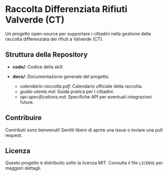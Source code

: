 # Raccolta Differenziata Rifiuti Valverde (CT)

Un progetto open-source per supportare i cittadini nella gestione della raccolta differenziata dei rifiuti a Valverde (CT).

## Struttura della Repository

- **code/**: Codice della skill

- **docs/**: Documentazione generale del progetto.
  - *calendario-raccolta.pdf*: Calendario ufficiale della raccolta.
  - *guida-utente.md*: Guida pratica per i cittadini.
  - *api-specifications.md*: Specifiche API per eventuali integrazioni future.

## Contribuire
Contributi sono benvenuti! Sentiti libero di aprire una issue o inviare una pull request.

## Licenza
Questo progetto è distribuito sotto la licenza MIT. Consulta il file `LICENSE` per maggiori dettagli.
